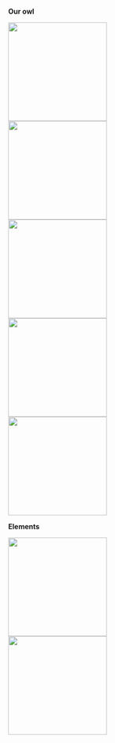 
**Our owl**

<div class="image-container">
  <img src="{{ site.baseurl}}/images/mascot.png" alt="" width="200" class="zoom-image">
</div>
<div class="image-container">
  <img src="{{ site.baseurl}}/images/exercise.png" alt="" width="200" class="zoom-image">
</div>
<div class="image-container">
  <img src="{{ site.baseurl}}/images/funfact.png" alt="" width="200" class="zoom-image">
</div>
<div class="image-container">
  <img src="{{ site.baseurl}}/images/note.png" alt="" width="200" class="zoom-image">
</div>
<div class="image-container">
  <img src="{{ site.baseurl}}/images/404.png" alt="" width="200" class="zoom-image">
</div>


**Elements**

<div class="image-container">
  <img src="{{ site.baseurl}}/images/favicon.png" alt="" width="200" class="zoom-image">
</div>
<div class="image-container">
  <img src="{{ site.baseurl}}/images/sign.png" alt="" width="200" class="zoom-image">
</div>
